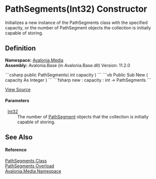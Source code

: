 # PathSegments(Int32) Constructor


Initializes a new instance of the PathSegments class with the specified capacity, or the number of PathSegment objects the collection is initially capable of storing.



## Definition
**Namespace:** <a href="N_Avalonia_Media">Avalonia.Media</a>  
**Assembly:** Avalonia.Base (in Avalonia.Base.dll) Version: 11.2.0

<Tabs groupId="api-code-preview">
<TabItem value="csharp" label="C#">
```csharp
public PathSegments(
	int capacity
)
```
</TabItem>
<TabItem value="vb" label="VB">
```vb
Public Sub New ( 
	capacity As Integer
)
```
</TabItem>
<TabItem value="fsharp" label="F#">
```fsharp
new : 
        capacity : int -> PathSegments
```
</TabItem>
</Tabs>



<a href="https://github.com/AvaloniaUI/Avalonia/tree/master/src/Avalonia.Base/Media/PathGeometryCollections.cs#L56" title="View the source code">View Source</a>



#### Parameters
<dl><dt>  <a href="https://learn.microsoft.com/dotnet/api/system.int32" target="_blank" rel="noopener noreferrer">Int32</a></dt><dd>The number of <a href="T_Avalonia_Media_PathSegment">PathSegment</a> objects that the collection is initially capable of storing.</dd></dl>

## See Also


#### Reference
<a href="T_Avalonia_Media_PathSegments">PathSegments Class</a>  
<a href="Overload_Avalonia_Media_PathSegments__ctor">PathSegments Overload</a>  
<a href="N_Avalonia_Media">Avalonia.Media Namespace</a>  

